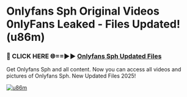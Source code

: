 # Onlyfans Sph Original Videos 0nlyFans Leaked - Files Updated! (u86m)

<h3>🔴 CLICK HERE 🌐==►► <a href="https://tinyurl.com/ehrbuxhb" rel="nofollow">Onlyfans Sph Updated Files</a></h3>

Get Onlyfans Sph and all content. Now you can access all videos and pictures of Onlyfans Sph. New Updated Files 2025!

[![u86m](https://i.imgur.com/lVYEuWS.gif)](https://tinyurl.com/ehrbuxhb)
